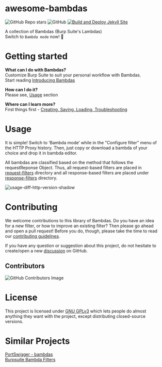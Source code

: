 # awesome-bambdas
![GitHub Repo stars](https://img.shields.io/github/stars/254Labs/awesome-bambdas) ![GitHub](https://img.shields.io/github/license/254Labs/awesome-bambdas)
[![Build and Deploy Jekyll Site](https://github.com/254Labs/awesome-bambdas/actions/workflows/gh-pages.yml/badge.svg?branch=gh-pages)](https://github.com/254Labs/awesome-bambdas/actions/workflows/gh-pages.yml)

A collection of Bambdas (Burp Suite's Lambdas) <br/>
Switch to `Bambda mode` now! 🤖

# Getting started

**What can I do with Bambdas?** <br/>
Customize Burp Suite to suit your personal workflow with Bambdas. <br/>
Start reading [Introducing Bambdas](https://portswigger.net/blog/introducing-bambdas) <br/>

**How can I do it?** <br/>
Please see, [Usage](#usage) section

**Where can I learn more?** <br/>
First things first - [Creating, Saving, Loading, Troubleshooting](https://portswigger.net/burp/documentation/desktop/tools/proxy/http-history/bambdas)

# Usage
It is simple! 
Switch to ‘Bambda mode’ while in the "Configure filter" menu of the HTTP Proxy history. Then, just copy or download a bambda of your choice and drop it in bambda editor.

All bambdas are classified based on the method that follows the requestReponse Object. Thus, all request-based filters are placed in [request-filters](/request-filters) directory and all response-based filters are placed under [response-filters](/response-filters) directory.

![usage-diff-http-version-shadow](https://github.com/genuinemoses/bambdas-collection/assets/36628352/d6a6c2ce-d553-42ac-ae67-eb24b9752068)

# Contributing
We welcome contributions to this library of Bambdas. Do you have an idea for a new filter, or how to improve an existing filter? Then please go ahead and open a pull request! Before you do, though, please take the time to read our [contributing guidelines](CONTRIBUTING.md).

If you have any question or suggestion about this project, do not hesitate to create/open a new [discussion](https://github.com/genuinemoses/awesome-bambdas/discussions) on GitHub.

## Contributors
![GitHub Contributors Image](https://contrib.rocks/image?repo=254Labs/awesome-bambdas)

# License
This project is licensed under [GNU GPLv3](LICENSE) which lets people do almost anything they want with the project, except distributing closed-source versions.

# Similar Projects
[PortSwigger - bambdas](https://github.com/PortSwigger/bambdas) <br/>
[Burpsuite Bambda Filters](https://github.com/prodigysml/burpsuite-bambda-filters)
